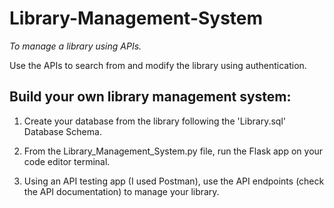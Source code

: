 # Library-Management-System
_To manage a library using APIs._

Use the APIs to search from and modify the library using authentication.

## Build your own library management system: 
1. Create your database from the library following the 'Library.sql' Database Schema.

2. From the Library_Management_System.py file, run the Flask app on your code editor terminal.

3. Using an API testing app (I used Postman), use the API endpoints (check the API documentation) to manage your library. 





